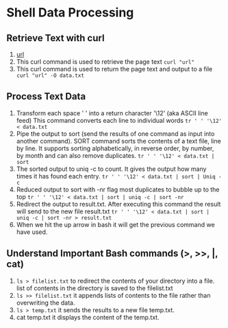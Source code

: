 # Shell Data Processing

## Retrieve Text with curl
1. [url](https://en.wikipedia.org/wiki/Node.js)
2. This curl command is used to retrieve the page text
``` curl "url" ```
3. This curl command is used to return the page text and output to a file
``` curl "url" -O data.txt```

## Process Text Data

1. Transform each space ' ' into a return character '\12' (aka ASCII line feed) This command converts each line to individual words
```tr ' ' '\12' < data.txt```
2. Pipe the output to sort (send the results of one command as input into another command). SORT command sorts the contents of a text file, line by line. It supports sorting alphabetically, in reverse order, by number, by month and can also remove duplicates.
```tr ' ' '\12' < data.txt | sort ```
3. The sorted output to uniq -c to count. It gives the output how many times it has found each entry.
``` tr ' ' '\12' < data.txt | sort | Uniq -c ```
4. Reduced output to sort with -nr flag 
most duplicates to bubble up to the top
``` tr ' ' '\12' < data.txt | sort | uniq -c | sort -nr ```
5. Redirect the output to result.txt. After executing this command the result will send to the new file result.txt
``` tr ' ' '\12' < data.txt | sort | uniq -c | sort -nr > result.txt ```
6. When we hit the up arrow in bash it will get the previous command we have used.
<!--7. -n means numeric-value (it compares according to string numeric value)
8. -r means reverse (it reverse the result of comparisons sort according to WORD:)
9. Only one dash used for single letter flag 
10. Two dashes are used for long flags which are used for descriptive options. -->


## Understand Important Bash commands (>, >>, |, cat)
1. ```ls > filelist.txt``` to redirect the contents of your directory into a file. list of contents in the directory is saved to the filelist.txt
2. ```ls >> filelist.txt``` it appends lists of contents to the file rather than overwriting the data.
3. ```ls > temp.txt``` it sends the results to a new file temp.txt.
4. cat temp.txt it displays the content of the temp.txt.
